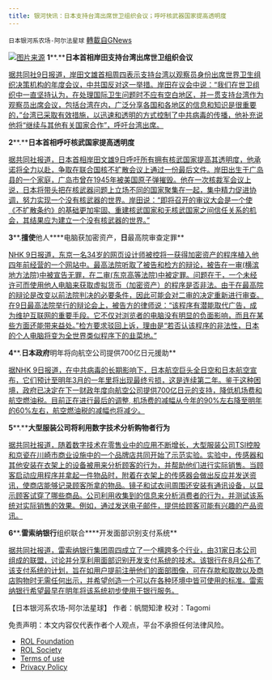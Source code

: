 ```yaml
---
title: 银河快讯：日本支持台湾出席世卫组织会议；呼吁核武器国家提高透明度
---
```

`日本银河系农场-阿尔法星球` [轉載自GNews](https://gnews.org/zh-hans/1739990/)

![](https://assets.gnews.org/wp-content/uploads/2021/12/unnamed-13.jpg)[图片来源](http://www.dawanews.com/)
**1****.****日本首相岸田支持台湾出席世卫组织会议**

[据共同社9日报道，岸田文雄首相周四表示支持台湾以观察员身份出席世界卫生组织决策机构的年度会议，中共国反对这一举措。岸田在议会中说：“我们在世卫组织中一直坚持认为，在处理国际卫生问题时不应有空白地区，并一贯支持台湾作为观察员出席会议，包括台湾在内，广泛分享各国和各地区的信息和知识是很重要的，”台湾已采取有效措施，以迅速和透明的方式控制了中共病毒的传播，他补充说他将“继续与其他有关国家合作”，呼吁台湾出席。](https://english.kyodonews.net/news/2021/12/300db10483c2-japan-pm-kishida-backs-taiwans-who-attendance.html)

**2****.****日本首相呼吁核武国家提高透明度**

[据共同社报道，日本首相岸田文雄9日呼吁所有拥有核武国家提高其透明度，他承诺将全力以赴，争取在联合国核不扩散会议上通过一份最后文件。岸田出生于广岛县的一个家庭，广岛市曾在1945年被美国原子弹摧毁。他在一次核裁军会议上说，日本将带头把在核武器问题上立场不同的国家聚集在一起，集中精力促进协调，努力实现一个没有核武器的世界。岸田说：“即将召开的审议大会是一个使《不扩散条约》的基础更加牢固、重建核武国家和无核武国家之间信任关系的机会，其结果应为建立一个没有核武器的世界。”](https://english.kyodonews.net/news/2021/12/e99d3536f0f0-japan-pm-calls-on-nuclear-weapons-states-to-boost-transparency.html)

**3****.****擅使****他人****电脑获加密资产，****日****最高院审查定罪**

[NHK 9日报道，东京一名34岁的网页设计师被控将一获得加密资产的程序植入他四年前经营的一个网站中。最高法院听取了被告和检方的辩论，被告在一审(横滨地方法院)中被宣告无罪，在二审(东京高等法院)中被定罪。问题在于，一个未经许可而使用他人电脑来获取虚拟货币（加密资产）的程序是否非法。由于在最高院的辩论是改变以前法院判决的必要条件，因此可能会对二审的决定重新进行审查。在9日最高法院举行的辩论会上，被告方的律师说：“该程序有潜能取代广告，成为维护互联网的重要手段。它不仅对浏览者的电脑没有明显的负面影响，而且在某些方面还能带来益处。”检方要求驳回上诉，理由是“若否认该程序的非法性，日本的个人电脑将变为全世界类似程序下的韭菜地。”](https://www3.nhk.or.jp/news/html/20211209/k10013382211000.html?utm_int=news-social_contents_list-items_012)

**4****.****日本政府****明年将向航空公司提供700亿日元援助**

[据NHK 9日报道，在中共病毒的长期影响下，日本航空巨头全日空和日本航空宣布，它们预计至明年3月的一年里将出现最终亏损，这是连续第二年。鉴于这种困境，政府已决定在下一财政年度向航空公司提供700亿日元的支持，降低机场费和航空燃油税。目前正在进行最后的调整, 机场费的减幅从今年的90%左右降至明年的60%左右，航空燃油税的减幅也将减少。](https://www3.nhk.or.jp/news/html/20211209/k10013381631000.html?utm_int=news-business_contents_news-main_001)

**5****.****大型服装公司将利用数字技术分析购物者行为**

[据共同社报道，随着数字技术在零售业中的应用不断增长，大型服装公司TSI控股和京瓷在川崎市商业设施中的一个品牌店共同开始了示范实验。实验中，传感器和其他安装在衣架上的设备被用来分析顾客的行为，并帮助他们进行实际销售。当顾客启动应用程序并拿起一件物品时，附着在衣架上的传感器会做出反应并发送资讯，使商店能够记录顾客所拿的物品。镜子和试衣间周围还安装有通讯设备，以显示顾客试穿了哪些商品。公司利用收集到的信息来分析消费者的行为，并测试该系统对实际销售的效果。例如，通过发送电子邮件，提供给顾客可能有兴趣的产品资讯。](https://www3.nhk.or.jp/news/html/20211209/k10013382111000.html?utm_int=news-business_contents_news-main_003)

**6****.****雷索纳银行****组织联合****开发面部识别支付系统**

[据共同社报道，雷索纳银行集团周四成立了一个横跨多个行业，由31家日本公司组成的联盟，讨论并分享利用面部识别开发支付系统的技术。该银行在8月公布了该支付系统的计划，旨在如用户提前注册他们的面部图像，可在存款和取款以及商店购物时无需任何出示，并希望创造一个可以在各种环境中皆可使用的标准。雷索纳银行希望最早在明年将该系统初步使用于银行服务。](https://english.kyodonews.net/news/2021/12/e2f694f411f7-resona-forms-31-firm-consortium-on-facial-recognition-payment-system.html)

【日本银河系农场-阿尔法星球】
作者：帆間知津
校对：Tagomi

 

免责声明：本文内容仅代表作者个人观点，平台不承担任何法律风险。

- [ROL Foundation](https://rolfoundation.org/)
- [ROL Society](https://rolsociety.org/)
- [Terms of use](https://gnews.org/terms-of-use-3/)
- [Privacy Policy](https://gnews.org/privacy-policy/)
